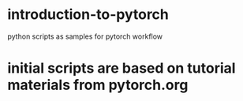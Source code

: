 # introduction-to-pytorch
python scripts as samples for pytorch workflow

# initial scripts are based on tutorial materials from pytorch.org
